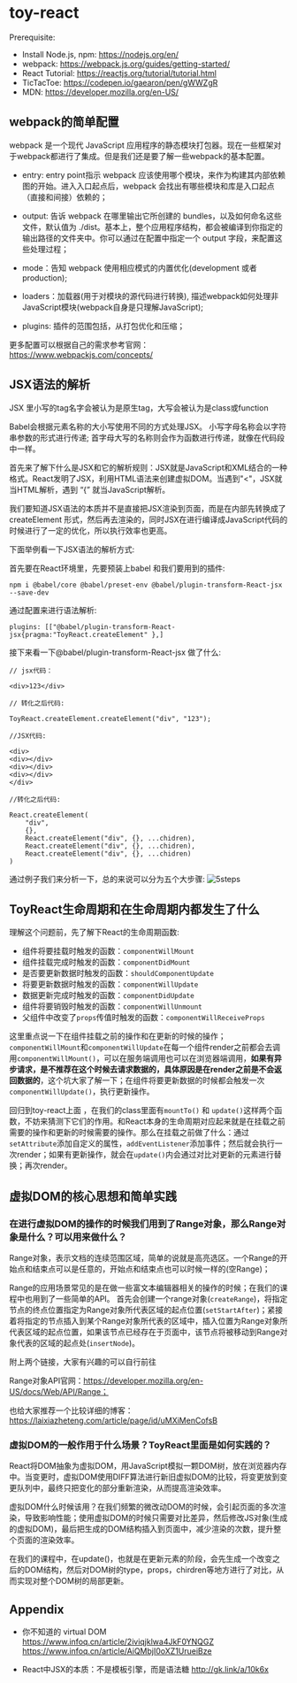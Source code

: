 # toy-react

Prerequisite:
* Install Node.js, npm: https://nodejs.org/en/ 
* webpack: https://webpack.js.org/guides/getting-started/ 
* React Tutorial: https://reactjs.org/tutorial/tutorial.html 
* TicTacToe: https://codepen.io/gaearon/pen/gWWZgR 
* MDN: https://developer.mozilla.org/en-US/

## webpack的简单配置

webpack 是一个现代 JavaScript 应用程序的静态模块打包器。现在一些框架对于webpack都进行了集成。但是我们还是要了解一些webpack的基本配置。

* entry: entry point指示 webpack 应该使用哪个模块，来作为构建其内部依赖图的开始。进入入口起点后，webpack 会找出有哪些模块和库是入口起点（直接和间接）依赖的；

* output: 告诉 webpack 在哪里输出它所创建的 bundles，以及如何命名这些文件，默认值为 ./dist。基本上，整个应用程序结构，都会被编译到你指定的输出路径的文件夹中。你可以通过在配置中指定一个 output 字段，来配置这些处理过程；

* mode：告知 webpack 使用相应模式的内置优化(development 或者 production);

* loaders：加载器(用于对模块的源代码进行转换), 描述webpack如何处理非JavaScript模块(webpack自身是只理解JavaScript); 

* plugins: 插件的范围包括，从打包优化和压缩；

更多配置可以根据自己的需求参考官网：https://www.webpackjs.com/concepts/

## JSX语法的解析

JSX 里小写的tag名字会被认为是原生tag，大写会被认为是class或function

Babel会根据元素名称的大小写使用不同的方式处理JSX。 小写字母名称会以字符串参数的形式进行传递; 首字母大写的名称则会作为函数进行传递，就像在代码段中一样。

首先来了解下什么是JSX和它的解析规则：JSX就是JavaScript和XML结合的一种格式。React发明了JSX，利用HTML语法来创建虚拟DOM。当遇到"<"，JSX就当HTML解析，遇到 “{” 就当JavaScript解析。

我们要知道JSX语法的本质并不是直接把JSX渲染到页面，而是在内部先转换成了createElement 形式，然后再去渲染的，同时JSX在进行编译成JavaScript代码的时候进行了一定的优化，所以执行效率也更高。

下面举例看一下JSX语法的解析方式: 

首先要在React环境里，先要预装上babel 和我们要用到的插件:

`npm i @babel/core @babel/preset-env @babel/plugin-transform-React-jsx --save-dev`

通过配置来进行语法解析:

`plugins: [["@babel/plugin-transform-React-jsx{pragma:"ToyReact.createElement" },]`

接下来看一下@babel/plugin-transform-React-jsx 做了什么: 

```JSX
// jsx代码：

<div>123</div>

// 转化之后代码: 

ToyReact.createElement.createElement("div", "123");

//JSX代码:

<div>     
<div></div>    
<div></div>     
<div></div> 
</div> 

//转化之后代码:

React.createElement(     
    "div",     
    {},     
    React.createElement("div", {}, ...chidren),     
    React.createElement("div", {}, ...chidren),     
    React.createElement("div", {}, ...chidren) 
)
```

通过例子我们来分析一下，总的来说可以分为五个大步骤: 
![5steps](/https://github.com/xrdcrab/toy-react/blob/master/5steps.pic)

## ToyReact生命周期和在生命周期内都发生了什么

理解这个问题前，先了解下React的生命周期函数: 

- 组件将要挂载时触发的函数：`componentWillMount`
- 组件挂载完成时触发的函数：`componentDidMount`
- 是否要更新数据时触发的函数：`shouldComponentUpdate`
- 将要更新数据时触发的函数：`componentWillUpdate`
- 数据更新完成时触发的函数：`componentDidUpdate`
- 组件将要销毁时触发的函数：`componentWillUnmount`
- 父组件中改变了`props`传值时触发的函数：`componentWillReceiveProps`

这里重点说一下在组件挂载之前的操作和在更新的时候的操作；`componentWillMount`和`componentWillUpdate`在每一个组件render之前都会去调用`componentWillMount()`，可以在服务端调用也可以在浏览器端调用，**如果有异步请求，是不推荐在这个时候去请求数据的，具体原因是在render之前是不会返回数据的**，这个坑大家了解一下；在组件将要更新数据的时候都会触发一次`componentWillUpdate()`，执行更新操作。

回归到toy-react上面 ，在我们的class里面有`mountTo()` 和 `update()`这样两个函数，不妨来猜测下它们的作用。和React本身的生命周期对应起来就是在挂载之前需要的操作和更新的时候需要的操作。那么在挂载之前做了什么：通过`setAttribute`添加自定义的属性，`addEventListener`添加事件；然后就会执行一次render；如果有更新操作，就会在`update()`内会通过对比对更新的元素进行替换；再次render。

## 虚拟DOM的核心思想和简单实践

### 在进行虚拟DOM的操作的时候我们用到了Range对象，那么Range对象是什么？可以用来做什么？

Range对象，表示文档的连续范围区域，简单的说就是高亮选区。一个Range的开始点和结束点可以是任意的，开始点和结束点也可以时候一样的(空Range)；

Range的应用场景常见的是在做一些富文本编辑器相关的操作的时候；在我们的课程中也用到了一些简单的API。
首先会创建一个range对象(`createRange`)，将指定节点的终点位置指定为Range对象所代表区域的起点位置(`setStartAfter`)；紧接着将指定的节点插入到某个Range对象所代表的区域中，插入位置为Range对象所代表区域的起点位置，如果该节点已经存在于页面中，该节点将被移动到Range对象代表的区域的起点处(`insertNode`)。

附上两个链接，大家有兴趣的可以自行前往

Range对象API官网：https://developer.mozilla.org/en-US/docs/Web/API/Range；

也给大家推荐一个比较详细的博客：https://laixiazheteng.com/article/page/id/uMXiMenCofsB


### 虚拟DOM的一般作用于什么场景？ToyReact里面是如何实践的？

React将DOM抽象为虚拟DOM，用JavaScript模拟一颗DOM树，放在浏览器内存中。当变更时，虚拟DOM使用DIFF算法进行新旧虚拟DOM的比较，将变更放到变更队列中，最终只把变化的部分重新渲染，从而提高渲染效率。

虚拟DOM什么时候该用？在我们频繁的微改动DOM的时候，会引起页面的多次渲染，导致影响性能；使用虚拟DOM的时候只需要对比差异，然后修改JS对象(生成的虚拟DOM)，最后把生成的DOM结构插入到页面中，减少渲染的次数，提升整个页面的渲染效率。

在我们的课程中，在update()，也就是在更新元素的阶段，会先生成一个改变之后的DOM结构，然后对DOM树的type，props，chirdren等地方进行了对比，从而实现对整个DOM树的局部更新。

## Appendix

* 你不知道的 virtual DOM
https://www.infoq.cn/article/2iviqjklwa4JkF0YNQGZ
https://www.infoq.cn/article/AiQMbjI0oXZ1UrueiBze

* React中JSX的本质：不是模板引擎，而是语法糖
http://gk.link/a/10k6x
